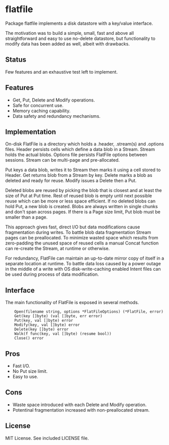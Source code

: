 # flatfile	

Package flatfile implements a disk datastore with a key/value interface. 

The motivation was to build a simple, small, fast and above all straightforward and easy to use no-delete datastore, but functionality to modify data has been added as well, albeit with drawbacks.

## Status

Few features and an exhaustive test left to implement.

## Features

* Get, Put, Delete and Modify operations.
* Safe for concurrent use.
* Memory caching capability.
* Data safety and redundancy mechanisms.

## Implementation

On-disk FlatFile is a directory which holds a .header, .stream(s) and .options files. Header persists cells which define a data blob in a Stream. Stream holds the actual blobs. Options file persists FlatFile options between sessions. Stream can be multi-page and pre-allocated.

Put keys a data blob, writes it to Stream then marks it using a cell stored to Header. Get returns blob from a Stream by key. Delete marks a blob as deleted and ready for reuse. Modify issues a Delete then a Put.

Deleted blobs are reused by picking the blob that is closest and at least the size of Put at Put time. Rest of reused blob is empty until next possible reuse which can be more or less space efficient. If no deleted blobs can hold Put, a new blob is created. Blobs are always written in single chunks and don't span across pages. If there is a Page size limit, Put blob must be smaller than a page.

This approach gives fast, direct I/O but data modifications cause fragmentation during writes. To battle blob data fragmentation Stream pages can be preallocated. To minimize wasted space which results from zero-padding the unused space of reused cells a manual Concat function can re-create the Stream, at runtime or otherwise.

For redundancy, FlatFile can maintain an up-to-date mirror copy of itself in a separate location at runtime. To battle data loss caused by a power outage in the middle of a write with OS disk-write-caching enabled Intent files can be used during process of data modification.

## Interface

The main functionality of FlatFile is exposed in several methods.
```
	Open(filename string, options *FlatFileOptions) (*FlatFile, error)
	Get(key []byte) (val []byte, err error)
	Put(key, val []byte) error
	Modify(key, val []byte) error
	Delete(key []byte) error
	Walk(f func(key, val []byte) (resume bool))
	Close() error
```

## Pros

* Fast I/O.
* No Put size limit.
* Easy to use.

## Cons

* Waste space introduced with each Delete and Modify operation.
* Potentinal fragmentation increased with non-preallocated stream.

## License

MIT License. See included LICENSE file.


